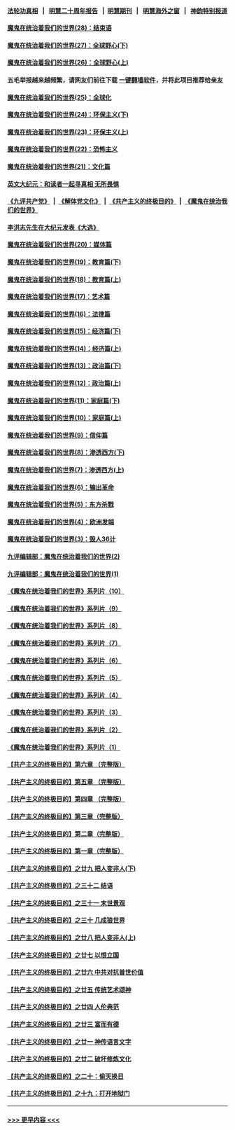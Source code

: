 #### [法轮功真相](https://github.com/gfw-breaker/truth/blob/master/README.md?t=0) &nbsp;&nbsp;|&nbsp;&nbsp; [明慧二十周年报告](https://github.com/gfw-breaker/mh-reports/blob/master/README.md?t=0) &nbsp;&nbsp;|&nbsp;&nbsp;[明慧期刊](https://github.com/gfw-breaker/mh-qikan) &nbsp;&nbsp;|&nbsp;&nbsp; [明慧海外之窗](https://github.com/gfw-breaker/mh-news/blob/master/README.md?t=0) &nbsp;&nbsp;|&nbsp;&nbsp; [神韵特别报道](https://github.com/gfw-breaker/mh-news/blob/master/shenyun.md?t=0)
#### [魔鬼在统治着我们的世界(28)：结束语](../pages/nsc422/n10936246.md?t=07100702) 
#### [魔鬼在统治着我们的世界(27)：全球野心(下)](../pages/nsc422/n10928319.md?t=07100702) 
#### [魔鬼在统治着我们的世界(26)：全球野心(上)](../pages/nsc422/n10900318.md?t=07100702) 
#### 五毛举报越来越频繁，请网友们前往下载 [一键翻墙软件](https://github.com/gfw-breaker/ssr-accounts)，并将此项目推荐给亲友
#### [魔鬼在统治着我们的世界(25)：全球化](../pages/nsc422/n10788205.md?t=07100702) 
#### [魔鬼在统治着我们的世界(24)：环保主义(下)](../pages/nsc422/n10695307.md?t=07100702) 
#### [魔鬼在统治着我们的世界(23)：环保主义(上)](../pages/nsc422/n10688613.md?t=07100702) 
#### [魔鬼在统治着我们的世界(22)：恐怖主义](../pages/nsc422/n10614727.md?t=07100702) 
#### [魔鬼在统治着我们的世界(21)：文化篇](../pages/nsc422/n10597706.md?t=07100702) 
#### [英文大纪元：和读者一起寻真相 无所畏惧](../pages/nsc422/n12542027.md?t=07100702) 
#### [《九评共产党》](https://github.com/begood0513/9ping.md/blob/master/README.md) &nbsp;|&nbsp; [《解体党文化》](../../../../jtdwh.md/blob/master/README.md)  &nbsp;|&nbsp; [《共产主义的终极目的》](../../../../gczydzjmd.md/blob/master/README.md) &nbsp;|&nbsp; [《魔鬼在统治我们的世界》](../../../../mgztzwmdsj.md/blob/master/README.md) 
#### [李洪志先生在大纪元发表《大选》](../pages/nsc422/n12534746.md?t=07100702) 
#### [魔鬼在统治着我们的世界(20)：媒体篇](../pages/nsc422/n10586579.md?t=07100702) 
#### [魔鬼在统治着我们的世界(19)：教育篇(下)](../pages/nsc422/n10564808.md?t=07100702) 
#### [魔鬼在统治着我们的世界(18)：教育篇(上)](../pages/nsc422/n10526970.md?t=07100702) 
#### [魔鬼在统治着我们的世界(17)：艺术篇](../pages/nsc422/n10499093.md?t=07100702) 
#### [魔鬼在统治着我们的世界(16)：法律篇](../pages/nsc422/n10485969.md?t=07100702) 
#### [魔鬼在统治着我们的世界(15)：经济篇(下)](../pages/nsc422/n10469975.md?t=07100702) 
#### [魔鬼在统治着我们的世界(14)：经济篇(上)](../pages/nsc422/n10457370.md?t=07100702) 
#### [魔鬼在统治着我们的世界(13)：政治篇(下)](../pages/nsc422/n10448270.md?t=07100702) 
#### [魔鬼在统治着我们的世界(12)：政治篇(上)](../pages/nsc422/n10444576.md?t=07100702) 
#### [魔鬼在统治着我们的世界(11)：家庭篇(下)](../pages/nsc422/n10440961.md?t=07100702) 
#### [魔鬼在统治着我们的世界(10)：家庭篇(上)](../pages/nsc422/n10435448.md?t=07100702) 
#### [魔鬼在统治着我们的世界(9)：信仰篇](../pages/nsc422/n10432159.md?t=07100702) 
#### [魔鬼在统治着我们的世界(8)：渗透西方(下)](../pages/nsc422/n10429603.md?t=07100702) 
#### [魔鬼在统治着我们的世界(7)：渗透西方(上)](../pages/nsc422/n10426013.md?t=07100702) 
#### [魔鬼在统治着我们的世界(6)：输出革命](../pages/nsc422/n10421536.md?t=07100702) 
#### [魔鬼在统治着我们的世界(5)：东方杀戮](../pages/nsc422/n10417707.md?t=07100702) 
#### [魔鬼在统治着我们的世界(4)：欧洲发端](../pages/nsc422/n10414890.md?t=07100702) 
#### [魔鬼在统治着我们的世界(3)：毁人36计](../pages/nsc422/n10411583.md?t=07100702) 
#### [九评编辑部：魔鬼在统治着我们的世界(2)](../pages/nsc422/n10410036.md?t=07100702) 
#### [九评编辑部：魔鬼在统治着我们的世界(1)](../pages/nsc422/n10406825.md?t=07100702) 
#### [《魔鬼在统治着我们的世界》系列片（10）](../pages/nsc422/n12292670.md?t=07100702) 
#### [《魔鬼在统治着我们的世界》系列片（9）](../pages/nsc422/n12290859.md?t=07100702) 
#### [《魔鬼在统治着我们的世界》系列片（8）](../pages/nsc422/n12287445.md?t=07100702) 
#### [《魔鬼在统治着我们的世界》系列片（7）](../pages/nsc422/n12283425.md?t=07100702) 
#### [《魔鬼在统治着我们的世界》系列片（6）](../pages/nsc422/n12282314.md?t=07100702) 
#### [《魔鬼在统治着我们的世界》系列片（5）](../pages/nsc422/n12281419.md?t=07100702) 
#### [《魔鬼在统治着我们的世界》系列片（4）](../pages/nsc422/n12274024.md?t=07100702) 
#### [《魔鬼在统治着我们的世界》系列片（3）](../pages/nsc422/n12271322.md?t=07100702) 
#### [《魔鬼在统治着我们的世界》系列片（2）](../pages/nsc422/n12269049.md?t=07100702) 
#### [《魔鬼在统治着我们的世界》系列片（1）](../pages/nsc422/n12267575.md?t=07100702) 
#### [【共产主义的终极目的】第六章 （完整版）](../pages/nsc422/n11428913.md?t=07100702) 
#### [【共产主义的终极目的】第五章 （完整版）](../pages/nsc422/n11428912.md?t=07100702) 
#### [【共产主义的终极目的】第四章 （完整版）](../pages/nsc422/n11428907.md?t=07100702) 
#### [【共产主义的终极目的】第三章（完整版）](../pages/nsc422/n11428848.md?t=07100702) 
#### [【共产主义的终极目的】第二章（完整版）](../pages/nsc422/n11428831.md?t=07100702) 
#### [【共产主义的终极目的】第一章（完整版）](../pages/nsc422/n11417651.md?t=07100702) 
#### [【共产主义的终极目的】之廿九 把人变非人(下)](../pages/nsc422/n11344140.md?t=07100702) 
#### [【共产主义的终极目的】之三十二 结语](../pages/nsc422/n11360535.md?t=07100702) 
#### [【共产主义的终极目的】之三十一 末世景观](../pages/nsc422/n11351129.md?t=07100702) 
#### [【共产主义的终极目的】之三十 几成狼世界](../pages/nsc422/n11348280.md?t=07100702) 
#### [【共产主义的终极目的】之廿八 把人变非人(上)](../pages/nsc422/n11340492.md?t=07100702) 
#### [【共产主义的终极目的】之廿七 以恨立国](../pages/nsc422/n11336944.md?t=07100702) 
#### [【共产主义的终极目的】之廿六 中共对抗普世价值](../pages/nsc422/n11324785.md?t=07100702) 
#### [【共产主义的终极目的】之廿五 传统艺术颂神](../pages/nsc422/n11296396.md?t=07100702) 
#### [【共产主义的终极目的】之廿四 人伦典范](../pages/nsc422/n11296397.md?t=07100702) 
#### [【共产主义的终极目的】之廿三 富而有德](../pages/nsc422/n11283598.md?t=07100702) 
#### [【共产主义的终极目的】之廿一 神传语言文字](../pages/nsc422/n11263265.md?t=07100702) 
#### [【共产主义的终极目的】之廿二 破坏修炼文化](../pages/nsc422/n11245728.md?t=07100702) 
#### [【共产主义的终极目的】之二十：偷天换日](../pages/nsc422/n11238846.md?t=07100702) 
#### [【共产主义的终极目的】之十九：打开地狱门](../pages/nsc422/n11206376.md?t=07100702) 

----
#### [ >>> 更早内容 <<< ](../indexes/nsc422-earlier.md)
